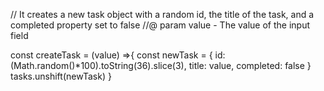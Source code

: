 // It creates a new task object with a random id, the title of the task, and a completed property set to false
//@ param value - The value of the input field

  const createTask = (value) =>{
    const newTask = {
      id: (Math.random()*100).toString(36).slice(3), 
      title: value,
      completed: false
    }
    tasks.unshift(newTask)
  }